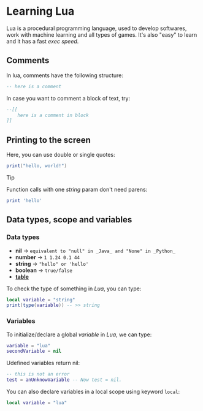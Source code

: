 # Learning Lua

Lua is a procedural programming language, used to develop softwares, work with machine learning and all types of games. It's also "easy" to learn and it has a fast _exec speed_.

## Comments

In lua, comments have the following structure:

```lua
-- here is a comment
```

In case you want to comment a block of text, try:

```lua
--[[
    here is a comment in block
]]
```

## Printing to the screen

Here, you can use double or single quotes:

```lua
print("hello, world!")
```

> [!TIP]
> Function calls with one _string_ param don't need parens:

```lua
print 'hello'
```

## Data types, scope and variables

### Data types

 - **nil** -> `equivalent to "null" in _Java_ and "None" in _Python_`
 - **number** -> `1 1.24 0.1 44`
 - **string** -> `"hello" or 'hello'`
 - **boolean** -> `true/false`
 - [**table**](https://www-tutorialspoint-com.translate.goog/lua/lua_tables.htm?_x_tr_sl=en&_x_tr_tl=pt&_x_tr_hl=pt&_x_tr_pto=tc)

 To check the type of something in _Lua_, you can type:

 ```lua
 local variable = "string"
 print(type(variable)) -- >> string
 ```

 ### Variables
 
 To initialize/declare a global _variable_ in _Lua_, we can type:

 ```lua
 variable = "lua"
 secondVariable = nil
 ```

 Udefined variables return nil:

 ```lua
 -- this is not an error
 test = anUnknowVariable -- Now test = nil.
 ```

You can also declare variables in a local scope using keyword `local`:

```lua
local variable = "lua"
```
